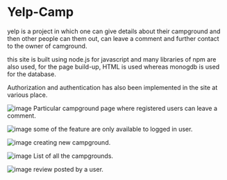 # Yelp-Camp
yelp is a project in which one can give details about their campground and then other people can them out, can leave a comment and further contact to the owner of camground.

this site is built using node.js for javascript and many libraries of npm are also used,
for the page build-up, HTML is used whereas monogdb is used for the database.

Authorization and authentication has also been implemented in the site at various place.


![image](https://user-images.githubusercontent.com/80789344/149811844-0a7d09ca-376f-4aca-82cc-5e17d8258609.png)
Particular campground page where registered users can leave a comment.


![image](https://user-images.githubusercontent.com/80789344/149812059-e37173f6-7fc5-4b1f-9dcf-a31a7b054023.png)
some of the feature are only available to logged in user.


![image](https://user-images.githubusercontent.com/80789344/155942270-d6008ad8-941d-4ead-8b7b-1beaaef33e9a.png)
creating new campground.

![image](https://user-images.githubusercontent.com/80789344/155942344-077f89d7-89ff-4f8e-8a7c-c296d93d672f.png)
List of all the campgrounds.

![image](https://user-images.githubusercontent.com/80789344/155942447-e3a50a0b-940b-4278-80aa-642063201d80.png)
review posted by a user.





